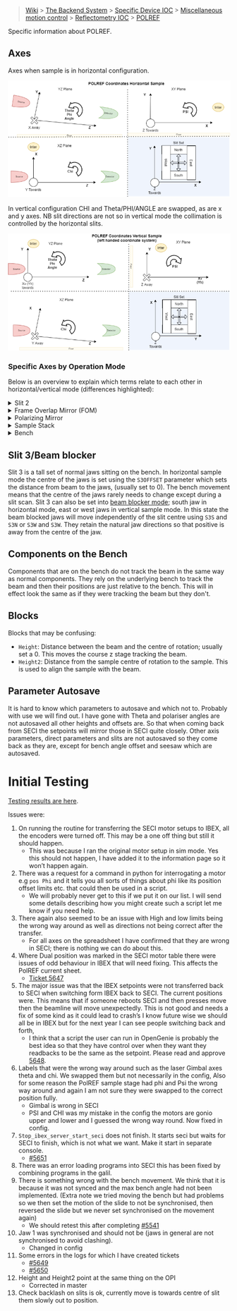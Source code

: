 > [Wiki](Home) > [The Backend System](The-Backend-System) > [Specific Device IOC](Specific-Device-IOC) > [Miscellaneous motion control](Miscellaneous-Motion-Control) > [Reflectometry IOC](Reflectometry-IOC) > [POLREF](Reflectomtery-IOC-POLREF)

Specific information about POLREF.

## Axes

Axes when sample is in horizontal configuration. 

![axes directions on POLREF](reflectometers/AxesOnPolref.png)

In vertical configuration CHI and Theta/PHI/ANGLE are swapped, as are x and y axes. NB slit directions are not so in vertical mode the collimation is controlled by the horizontal slits.

![axes directions on POLREF in vertical mode](reflectometers/AxesOnPolrefVertical.png)

### Specific Axes by Operation Mode

Below is an overview to explain which terms relate to each other in horizontal/vertical mode (differences highlighted):

<details>
  <summary>Slit 2</summary>

#### Horizontal Mode

| Block          | Parameter Name      | Change Axis in REFL | Motor       | Motor Name       | General term     | Other |
| -------------  | ------------------- | -------------- | ----------- | ---------------- | ---------------- | ---- |
| S2OFFSET | S2OFFSET              | POSITION               | 0402 | Slit 2 Z     | Slit 2 Height   | - |
| S2ANGLE | S2ANGLE              | ANGLE               | 0605 | Slit 2 Tilt     | Slit 2 Tilt   | - |

#### Vertical Mode

| Block          | Parameter Name      | Change Axis in REFL | Motor       | Motor Name       | General term     | Other |
| -------------  | ------------------- | -------------- | ----------- | ---------------- | ---------------- | ---- |
| S2OFFSET | S2OFFSET              | POSITION               | **0305 / 0306** | **Slit 2 East / West**     | **Slit 2 Horizontal**   | **Using HCENT as Offset** |
| **S2CHI** | **S2CHI**              | **CHI**               | 0605 | Slit 2 Tilt     | Slit 2 Tilt   | - |
</details>

<details>
  <summary>Frame Overlap Mirror (FOM)</summary>

#### Horizontal Mode

| Block          | Parameter Name      | Change Axis in REFL | Motor       | Motor Name       | General term     | Other |
| -------------  | ------------------- | -------------- | ----------- | ---------------- | ---------------- | ---- |
| FTHETA         | FTHETA              | ANGLE               | 0205 | FOM Theta     | FOM Theta   | - |
| FCHI           | FCHI                | PSI                 | 0206 | FOM Chi     | FOM Psi  | - |
| FOFFSET        | FOFFSET             | POSITION            | 0208 | FOM Z     | FOM Height   | - |
| FTRANS         | FTRANS              | TRANS               | 0207 | FOM Y     | FOM Trans   | - |

#### Vertical Mode

| Block          | Parameter Name      | Change Axis in REFL | Motor       | Motor Name       | General term     | Other |
| -------------  | ------------------- | -------------- | ----------- | ---------------- | ---------------- | ---- |
| FTHETA         | FTHETA              | ANGLE               | 0205 | FOM Theta     | FOM Theta   | **-2.3 correction** |
| FCHI           | FCHI                | PSI                 | 0206 | FOM Chi     | FOM Psi  | **+90.0 correction** |
| FOFFSET        | FOFFSET             | POSITION            | **0207** | **FOM Y**     | **FOM Trans**   | - |
| FTRANS         | FTRANS              | TRANS               | **0208** | **FOM Z**     | **FOM Height**  | - |

</details>

<details>
  <summary>Polarizing Mirror</summary>

#### Horizontal Mode

| Block          | Parameter Name      | Change Axis in REFL | Motor       | Motor Name       | General term     | Other |
| -------------  | ------------------- | -------------- | ----------- | ---------------- | ---------------- | ---- |
| SMANGLE         | SMANGLE         | ANGLE               | 0301 | Polarizer THETA     | Polarizer Theta   | - |
| SMCHI           | SMCHI           | PSI                 | 0302 | Polarizer CHI     | Polarizer Psi  | - |
| SMOFFSET        | SMOFFSET        | POSITION            | 0304 | Polarizer Z     | Polarizer Height   | - |
| SMTRANS         | SMTRANS         | TRANS               | 0303 | Polarizer Y     | Polarizer Trans   | - |

#### Vertical Mode

(Polarizer not currently used in vertical mode - NR only)

| Block          | Parameter Name      | Change Axis in REFL | Motor       | Motor Name       | General term     | Other |
| -------------  | ------------------- | -------------- | ----------- | ---------------- | ---------------- | ---- |
| SMANGLE         | SMANGLE         | ANGLE               | 0301 | Polarizer THETA     | Polarizer Theta   | **-2.3 correction** |
| SMCHI           | SMCHI           | PSI                 | 0302 | Polarizer CHI     | Polarizer Psi  | **+90.0 correction** |
| SMOFFSET        | SMOFFSET        | POSITION            | **0303** | **Polarizer Y**     | **Polarizer Trans**    | **Park position correction** |
| SMTRANS         | SMTRANS         | TRANS               | **0304** | **Polarizer Z**     | **Polarizer Height**   | - |

</details>

<details>
  <summary>Sample Stack</summary>

#### Horizontal Mode

| Block          | Change Axis in REFL | Parameter Name | Motor       | Motor Name       | General term     |
| -------------  | ------------------- | -------------- | ----------- | ---------------- | ---------------- | 
| Height         | POSITION            | SAMPOFFSET     | 0403     | SS Low Z         | Coarse Height    |
| Height2        | HEIGHT              | SAMPHEIGHT     | 0404     | SS High Z        | Fine Height      |
| Sample_Changer | -                   | -              | 1001     | Sample Changer   | Sample Changer   | 
| Trans          | TRANS               | TRANS          | 0405     | SS Horizontal    | Trans            |
| PHI            | ANGLE               | PHI            | 0407     | SS Lower Gonio   | Phi              |
| PSI            | PSI                 | PSI            | 0406     | SS Upper Gonio   | Psi              |
| CHI            | CHI                 | CHI            | 0408     | SS Rotation      | Chi              |

#### Vertical mode:

| Block          | Change Axis in REFL | Parameter Name | Motor       | Motor Name       | General term     |
| -------------  | ------------------- | -------------- | ----------- | ---------------- | ---------------- | 
| Height         | POSITION            | SAMPOFFSET     | **0405** | **SS Horizontal**| Trans            |
| Height2        | -                   | -              | -           | -                | -                |
| Sample_Changer | -                   | -              | -           | -                | -                |
| Trans          | TRANS               | TRANS          | **0403** | **SS Low Z**     | Coarse Height    |
| PHI            | ANGLE               | PHI            | **0408** | **SS Rotation**  | Chi              |
| PSI            | PSI                 | PSI            | 0406     | SS Upper Gonio   | Psi              |
| CHI            | CHI                 | CHI            | **0407** |**SS Lower Gonio**| Phi              |

</details>

<details>
  <summary>Bench</summary>

#### Horizontal mode:

| Block          | Change Axis in REFL | Parameter Name | Motor       | Motor Name       | General term     |
| -------------  | ------------------- | -------------- | ----------- | ---------------- | ---------------- | 
| BENCHOFFSET    | POSITION            | BENCHOFFSET    | 0801 / 0802 | Bench Front Z/ Bench Rear Z    | Bench Height   |
| BENCHANGLE     | ANGLE               | BENCHANGLE     | 0801 / 0802 | Bench Front Z/ Bench Rear Z    | Bench Angle    |
| BENCHSEESAW    | SEESAW              | BENCHSEESAW    | 0801 / 0802 | Bench Front Z/ Bench Rear Z    | Bench Seesaw   |
| BENCHCHI       | CHI                 | BENCHCHI       | 0804     | Bench Arc        | Bench Chi        | 

#### Vertical mode:

| Block          | Change Axis in REFL | Parameter Name | Motor       | Motor Name       | General term     |
| -------------  | ------------------- | -------------- | ----------- | ---------------- | ---------------- | 
| **BENCHTRANS** | **TRANS**           | **BENCHTRANS** | 0801 / 0802 | Bench Front Z/ Bench Rear Z    | Bench Height   |
| **BENCHCHI**   | **CHI**             | **BENCHCHI**   | 0801 / 0802 | Bench Front Z/ Bench Rear Z    | Bench Angle    |
| BENCHSEESAW    | SEESAW              | BENCHSEESAW    | 0801 / 0802 | Bench Front Z/ Bench Rear Z    | Bench Seesaw   |
| **BENCHANGLE** | **ANGLE**             | **BENCHANGLE** | 0804     | Bench Arc        | Bench Chi        | 
</details>

## Slit 3/Beam blocker

Slit 3 is a tall set of normal jaws sitting on the bench. In horizontal sample mode the centre of the jaws is set using the `S3OFFSET` parameter which sets the distance from beam to the jaws, (usually set to 0). The bench movement means that the centre of the jaws rarely needs to change except during a slit scan.
Slit 3 can also be set into [beam blocker mode](Reflectometry-Beam-Blocker); south jaw in horizontal mode, east or west jaws in vertical sample mode. In this state the beam blocked jaws will move independently of the slit centre using `S3S` and `S3N` or `S3W` and `S3W`. They retain the natural jaw directions so that positive is away from the centre of the jaw.

## Components on the Bench

Components that are on the bench do not track the beam in the same way as normal components. They rely on the underlying bench to track the beam and then their positions are just relative to the bench. This will in effect look the same as if they were tracking the beam but they don't.

## Blocks

Blocks that may be confusing:

- `Height`: Distance between the beam and the centre of rotation; usually set a 0. This moves the course z stage tracking the beam.
- `Height2`: Distance from the sample centre of rotation to the sample. This is used to align the sample with the beam.

## Parameter Autosave

It is hard to know which parameters to autosave and which not to. Probably with use we will find out. I have gone with Theta and polariser angles are not autosaved all other heights and offsets are. So that when coming back from SECI the setpoints will mirror those in SECI quite closely. Other axis parameters, direct parameters and slits are not autosaved so they come back as they are, except for bench angle offset and seesaw which are autosaved.

# Initial Testing

[Testing results are here](reflectometers/tests_POLREF_2020_08_20.xlsx).

Issues were:

1. On running the routine for transferring the SECI motor setups to IBEX, all the encoders were turned off. This may be a one off thing but still it should happen.
    - This was because I ran the original motor setup in sim mode. Yes this should not happen, I have added it to the information page so it won’t happen again.
1. There was a request for a command in python for interrogating a motor e.g `pos Phi`  and it tells you all sorts of things about phi like its position offset limits etc. that could then be used in a script.
    - We will probably never get to this if we put it on our list. I will send some details describing how you might create such a script let me know if you need help.
1. There again also seemed to be an issue with High and low limits being the wrong way around as well as directions not being correct after the transfer. 
    - For all axes on the spreadsheet I have confirmed that they are wrong in SECI; there is nothing we can do about this.
1. Where Dual position was marked in the SECI motor table there were issues of odd behaviour in IBEX that will need fixing. This affects the PolREF current sheet.
    - [Ticket 5647](https://github.com/ISISComputingGroup/IBEX/issues/5647) 
1. The major issue was that the IBEX setpoints were not transferred back to SECI when switching form IBEX back to SECI. The current positions were. This means that if someone reboots SECI and then presses move then the beamline will move unexpectedly. This is not good and needs a fix of some kind as it could lead to crash’s I know future wise we should all be in IBEX but for the next year I can see people switching back and forth,
    - I think that a script the user can run in OpenGenie is probably the best idea so that they have control over when they want they readbacks to be the same as the setpoint. Please read and approve [5648](https://github.com/ISISComputingGroup/IBEX/issues/5648). 
1. Labels that were the wrong way around such as the laser Gimbal axes theta and chi. We swapped them but not necessarily in the config, Also for some reason the PolREF sample stage had phi and Psi the wrong way around and again I am not sure they were swapped to the correct position fully.
    - Gimbal is wrong in SECI
    - PSI and CHI was my mistake in the config the motors are gonio upper and lower and I guessed the wrong way round. Now fixed in config.
1. `Stop_ibex_server_start_seci` does not finish. It starts seci but waits for SECI to finish, which is not what we want. Make it start in separate console.
    - [#5651](https://github.com/ISISComputingGroup/IBEX/issues/5651) 
1. There was an error loading programs into SECI this has been fixed by combining programs in the galil.
1. There is something wrong with the bench movement. We think that it is because it was not synced and the max bench angle had not been implemented. (Extra note we tried moving the bench but had problems so we then set the motion of the slide to not be synchronised, then reversed the slide but we never set synchronised on the movement again)
    - We should retest this after completing [#5541](https://github.com/ISISComputingGroup/IBEX/issues/5541) 
1. Jaw 1 was synchronised and should not be (jaws in general are not synchronised to avoid clashing).
    - Changed in config
1. Some errors in the logs for which I have created tickets
    - [#5649](https://github.com/ISISComputingGroup/IBEX/issues/5649)
    - [#5650](https://github.com/ISISComputingGroup/IBEX/issues/5650)
1. Height and Height2 point at the same thing on the OPI
    - Corrected in master
1. Check backlash on slits is ok, currently move is towards centre of slit them slowly out to position.
